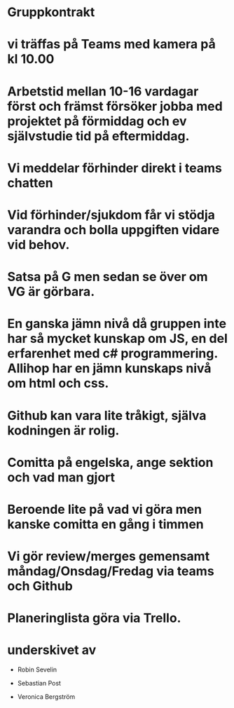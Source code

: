# Gruppkontrakt

# vi träffas på Teams med kamera på kl 10.00

# Arbetstid mellan 10-16 vardagar först och främst försöker jobba med projektet på förmiddag och ev självstudie tid på eftermiddag.

# Vi meddelar förhinder direkt i teams chatten

# Vid förhinder/sjukdom får vi stödja varandra och bolla uppgiften vidare vid behov.

# Satsa på G men sedan se över om VG är görbara.

# En ganska jämn nivå då gruppen inte har så mycket kunskap om JS, en del erfarenhet med c# programmering. Allihop har en jämn kunskaps nivå om html och css.

# Github kan vara lite tråkigt, själva kodningen är rolig.

#

# Comitta på engelska, ange sektion och vad man gjort

# Beroende lite på vad vi göra men kanske comitta en gång i timmen

# Vi gör review/merges gemensamt måndag/Onsdag/Fredag via teams och Github

# Planeringlista göra via Trello.

#

# underskivet av

- Robin Sevelin

- Sebastian Post

- Veronica Bergström 

